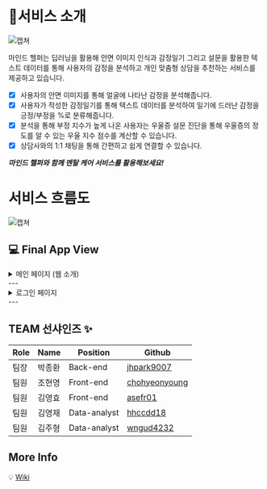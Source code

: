 # 📑서비스 소개
![캡쳐](https://cdn.discordapp.com/attachments/1098416296321892412/1121674754609393664/49d376f063b811cd.png)

마인드 헬퍼는 딥러닝을 활용해 안면 이미지 인식과 감정일기 그리고 설문을 활용한 텍스트 데이터를 통해 사용자의 감정을 분석하고 개인 맞춤형 상담을 추천하는 서비스를 제공하고 있습니다.
- [x] 사용자의 안면 이미지를 통해 얼굴에 나타난 감정을 분석해줍니다.
- [x] 사용자가 작성한 감정일기를 통해 텍스트 데이터를 분석하여 일기에 드러난 감정을 긍정/부정을 %로 분류해줍니다.
- [x] 분석을 통해 부정 지수가 높게 나온 사용자는 우울증 설문 진단을 통해 우울증의 정도를 알 수 있는 우울 지수 점수를 계산할 수 있습니다.
- [x] 상담사와의 1:1 채팅을 통해 간편하고 쉽게 연결할 수 있습니다.

***마인드 헬퍼와 함께 멘탈 케어 서비스를 활용해보세요!***

# 서비스 흐름도
![캡쳐](https://cdn.discordapp.com/attachments/1098416296321892412/1121674754382893096/978fe3f4dee3025d.png)

## 💻 Final App View
<details>
<summary>메인 페이지 (웹 소개)</summary>
<div markdown="1">
  <img src=''/>  
</div>
</details>
---
<details>
<summary>로그인 페이지</summary>
<div markdown="1">
  <img src=''/>  
</div>
</details>
---

## TEAM 선샤인즈 ✨
|Role|Name|Position|Github|
|----|----|--------|------|
|팀장|박종환|Back-end|[jhpark9007](https://github.com/jhpark9007)|
|팀원|조현영|Front-end|[chohyeonyoung](https://github.com/chohyeonyoung)|
|팀원|김영효|Front-end|[asefr01](https://github.com/asefr01)|
|팀원|김영재|Data-analyst|[hhccdd18](https://github.com/hhccdd18)|
|팀원|김주형|Data-analyst|[wngud4232](https://github.com/wngud4232)|

## More Info
💡 [Wiki](https://github.com/2021-SMHRD-KDT-BigData-17/MindHelpler/wiki)

